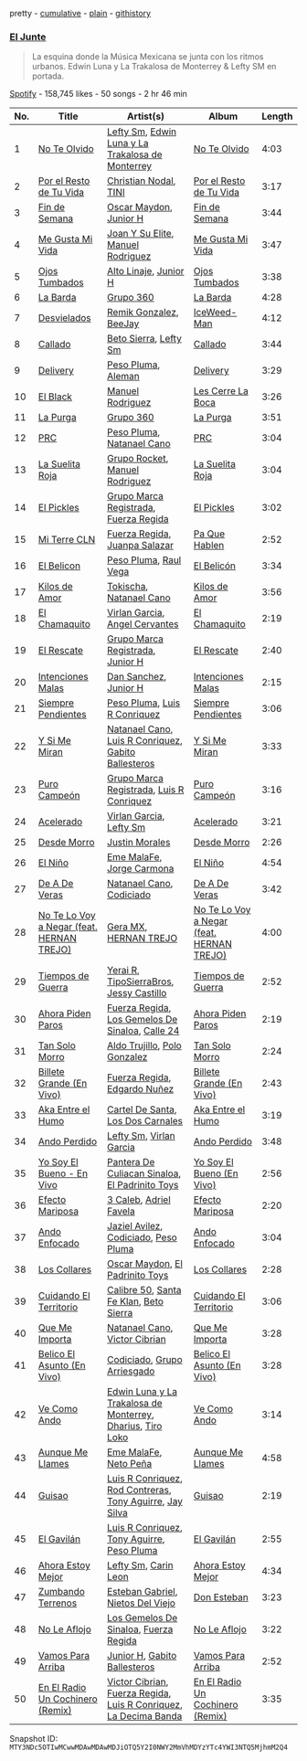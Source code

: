 pretty - [cumulative](/playlists/cumulative/37i9dQZF1DWYp0EKplWoKi.md) - [plain](/playlists/plain/37i9dQZF1DWYp0EKplWoKi) - [githistory](https://github.githistory.xyz/mackorone/spotify-playlist-archive/blob/main/playlists/plain/37i9dQZF1DWYp0EKplWoKi)

### [El Junte](https://open.spotify.com/playlist/37i9dQZF1DWYp0EKplWoKi)

> La esquina donde la Música Mexicana se junta con los ritmos urbanos\. Edwin Luna y La Trakalosa de Monterrey & Lefty SM en portada.

[Spotify](https://open.spotify.com/user/spotify) - 158,745 likes - 50 songs - 2 hr 46 min

| No. | Title | Artist(s) | Album | Length |
|---|---|---|---|---|
| 1 | [No Te Olvido](https://open.spotify.com/track/0Z6P6xAenOxRE3t4n7ElwT) | [Lefty Sm](https://open.spotify.com/artist/6eXHRfK9Ad3IpMpSAqvcDf), [Edwin Luna y La Trakalosa de Monterrey](https://open.spotify.com/artist/4LFOoXhMhnq9U8VsZkSwxl) | [No Te Olvido](https://open.spotify.com/album/2zemsp6F58nziqJjYFX6Wn) | 4:03 |
| 2 | [Por el Resto de Tu Vida](https://open.spotify.com/track/40vzZFWG1h60TdZPuxuX3Y) | [Christian Nodal](https://open.spotify.com/artist/0XwVARXT135rw8lyw1EeWP), [TINI](https://open.spotify.com/artist/7vXDAI8JwjW531ouMGbfcp) | [Por el Resto de Tu Vida](https://open.spotify.com/album/3S6ouKQPLDuO7Nxli1F2Lm) | 3:17 |
| 3 | [Fin de Semana](https://open.spotify.com/track/6TBzRwnX2oYd8aOrOuyK1p) | [Oscar Maydon](https://open.spotify.com/artist/3l9G1G9MxH6DaRhwLklaf5), [Junior H](https://open.spotify.com/artist/7Gi6gjaWy3DxyilpF1a8Is) | [Fin de Semana](https://open.spotify.com/album/366AAoKCXunrJSqKqZuafy) | 3:44 |
| 4 | [Me Gusta Mi Vida](https://open.spotify.com/track/1lRYofIUSURrWsUVafsmzH) | [Joan Y Su Elite](https://open.spotify.com/artist/7zezEcThEVuTMXsVgPLPG1), [Manuel Rodriguez](https://open.spotify.com/artist/2tSneO7PgprETUeUA8NfDH) | [Me Gusta Mi Vida](https://open.spotify.com/album/6Afdo0WciubGD9TEGkrop9) | 3:47 |
| 5 | [Ojos Tumbados](https://open.spotify.com/track/2uHEX5YxQU9wpHH0dQlChS) | [Alto Linaje](https://open.spotify.com/artist/5fUua1kfdZhAopUPazcdC5), [Junior H](https://open.spotify.com/artist/7Gi6gjaWy3DxyilpF1a8Is) | [Ojos Tumbados](https://open.spotify.com/album/7rxhqZe4tBOackaMInfpjU) | 3:38 |
| 6 | [La Barda](https://open.spotify.com/track/0pi1spZ3Upm2gXb1OVDq5y) | [Grupo 360](https://open.spotify.com/artist/2h9VgLswbVrXfdjW8UVqHC) | [La Barda](https://open.spotify.com/album/1nJyjfqugNuIxK5e1b4svo) | 4:28 |
| 7 | [Desvielados](https://open.spotify.com/track/3N1D4VrIeFeZyraFaIOakm) | [Remik Gonzalez](https://open.spotify.com/artist/4Hzj6dfl1y5x5TzCSsvLB6), [BeeJay](https://open.spotify.com/artist/2Ki5IbMaLO1tpVSOBItanZ) | [IceWeed\-Man](https://open.spotify.com/album/3q5JdUUCimWQCm9bRsxcD8) | 4:12 |
| 8 | [Callado](https://open.spotify.com/track/29YWIcThcfrlEzquQ6kxzN) | [Beto Sierra](https://open.spotify.com/artist/6kPf6aO5cAHU2RJUDN1UUy), [Lefty Sm](https://open.spotify.com/artist/6eXHRfK9Ad3IpMpSAqvcDf) | [Callado](https://open.spotify.com/album/11vahujXutY6IwNaT9gq8e) | 3:44 |
| 9 | [Delivery](https://open.spotify.com/track/1ZxJvq28DUmAFZxt9lU7n6) | [Peso Pluma](https://open.spotify.com/artist/12GqGscKJx3aE4t07u7eVZ), [Aleman](https://open.spotify.com/artist/4QFG9KrGWEbr6hNA58CAqE) | [Delivery](https://open.spotify.com/album/5u4ZtfixpavZj0gq6gVbe9) | 3:29 |
| 10 | [El Black](https://open.spotify.com/track/4kKREdsRm1CMhxbJT0xs6X) | [Manuel Rodriguez](https://open.spotify.com/artist/2tSneO7PgprETUeUA8NfDH) | [Les Cerre La Boca](https://open.spotify.com/album/2E54TvL90EkOYk7YmhmvHU) | 3:26 |
| 11 | [La Purga](https://open.spotify.com/track/6kWuL8LVGdTpFLBAdzlnvl) | [Grupo 360](https://open.spotify.com/artist/2h9VgLswbVrXfdjW8UVqHC) | [La Purga](https://open.spotify.com/album/1YSZYtX0wvEtI6Duhjl75V) | 3:51 |
| 12 | [PRC](https://open.spotify.com/track/2mpoNBkngUEwnaKoBhZ0vl) | [Peso Pluma](https://open.spotify.com/artist/12GqGscKJx3aE4t07u7eVZ), [Natanael Cano](https://open.spotify.com/artist/0elWFr7TW8piilVRYJUe4P) | [PRC](https://open.spotify.com/album/2OXBosbXT7Qs3J6vBd6IkI) | 3:04 |
| 13 | [La Suelita Roja](https://open.spotify.com/track/2tgi7LuGzxDkMLFwbfDpHL) | [Grupo Rocket](https://open.spotify.com/artist/5DcpgbwetMYJL7RFIUbRsV), [Manuel Rodriguez](https://open.spotify.com/artist/2tSneO7PgprETUeUA8NfDH) | [La Suelita Roja](https://open.spotify.com/album/5OWvgA1WF2DcBj0sQYQFlh) | 3:04 |
| 14 | [El Pickles](https://open.spotify.com/track/1xcFgv2NqLU17sc2ri5TTG) | [Grupo Marca Registrada](https://open.spotify.com/artist/1gW6pz5n1aK249L0GvfQCC), [Fuerza Regida](https://open.spotify.com/artist/0ys2OFYzWYB5hRDLCsBqxt) | [El Pickles](https://open.spotify.com/album/2zJwQTD8HeEMsnxVIa4ssq) | 3:02 |
| 15 | [Mi Terre CLN](https://open.spotify.com/track/0MHFbqdlWzAkgO8p7pkfMb) | [Fuerza Regida](https://open.spotify.com/artist/0ys2OFYzWYB5hRDLCsBqxt), [Juanpa Salazar](https://open.spotify.com/artist/6r92NGrlnmNvFJA9Kl0PAx) | [Pa Que Hablen](https://open.spotify.com/album/7idxAlo8GuUKWV7RhOlptp) | 2:52 |
| 16 | [El Belicon](https://open.spotify.com/track/5bU6rOWXTwagpjUcGp7I8N) | [Peso Pluma](https://open.spotify.com/artist/12GqGscKJx3aE4t07u7eVZ), [Raul Vega](https://open.spotify.com/artist/3RG6ihKgeBkOsLAPZxoPp9) | [El Belicón](https://open.spotify.com/album/6JkrkH0UYCBE6uHrfP2Aur) | 3:34 |
| 17 | [Kilos de Amor](https://open.spotify.com/track/6sChylyoQyLrKKQ9S3sYjD) | [Tokischa](https://open.spotify.com/artist/2p4aN0Uxkk3iT3HK0cJ2cJ), [Natanael Cano](https://open.spotify.com/artist/0elWFr7TW8piilVRYJUe4P) | [Kilos de Amor](https://open.spotify.com/album/3fQBllTfCCkwBN1WupQfRp) | 3:56 |
| 18 | [El Chamaquito](https://open.spotify.com/track/1SxNFVI9TFJzQsxdzJ2oVd) | [Virlan Garcia](https://open.spotify.com/artist/0vjeBgTzYTwmYoVySJzXGD), [Angel Cervantes](https://open.spotify.com/artist/3cbOif2nNznwEiNw9Ty8NJ) | [El Chamaquito](https://open.spotify.com/album/3RWbJ1fakoCw5LDi7Nf3yp) | 2:19 |
| 19 | [El Rescate](https://open.spotify.com/track/4w273WCBXwM4P3jTX5HkB2) | [Grupo Marca Registrada](https://open.spotify.com/artist/1gW6pz5n1aK249L0GvfQCC), [Junior H](https://open.spotify.com/artist/7Gi6gjaWy3DxyilpF1a8Is) | [El Rescate](https://open.spotify.com/album/32QttkMiHZ1eXkXv6BVGcP) | 2:40 |
| 20 | [Intenciones Malas](https://open.spotify.com/track/5mHvccDXkSclGx5no3wtZ1) | [Dan Sanchez](https://open.spotify.com/artist/1yPvnL2XGGehNiOGWzcAAG), [Junior H](https://open.spotify.com/artist/7Gi6gjaWy3DxyilpF1a8Is) | [Intenciones Malas](https://open.spotify.com/album/6znVJeVrLQHBt4YY3vJ0Ru) | 2:15 |
| 21 | [Siempre Pendientes](https://open.spotify.com/track/3gfSH9aYZbyGjdmbeoWliw) | [Peso Pluma](https://open.spotify.com/artist/12GqGscKJx3aE4t07u7eVZ), [Luis R Conriquez](https://open.spotify.com/artist/0pePYDrJGk8gqMRbXrLJC8) | [Siempre Pendientes](https://open.spotify.com/album/3ri7jQpYUr63gKKyoihGCN) | 3:06 |
| 22 | [Y Si Me Miran](https://open.spotify.com/track/1WHml9IbQkFUtVz8ZXEkUb) | [Natanael Cano](https://open.spotify.com/artist/0elWFr7TW8piilVRYJUe4P), [Luis R Conriquez](https://open.spotify.com/artist/0pePYDrJGk8gqMRbXrLJC8), [Gabito Ballesteros](https://open.spotify.com/artist/6Sbl0NT50roqWvy746MfVf) | [Y Si Me Miran](https://open.spotify.com/album/4nYKIcuFytcL6fFXrWFO5R) | 3:33 |
| 23 | [Puro Campeón](https://open.spotify.com/track/1kNC7b4zXbqoceKpkGdnD8) | [Grupo Marca Registrada](https://open.spotify.com/artist/1gW6pz5n1aK249L0GvfQCC), [Luis R Conriquez](https://open.spotify.com/artist/0pePYDrJGk8gqMRbXrLJC8) | [Puro Campeón](https://open.spotify.com/album/1mVC9l649aWqos2Q9biNCm) | 3:16 |
| 24 | [Acelerado](https://open.spotify.com/track/094qJC8pjGy6X6uCRrRNFf) | [Virlan Garcia](https://open.spotify.com/artist/0vjeBgTzYTwmYoVySJzXGD), [Lefty Sm](https://open.spotify.com/artist/6eXHRfK9Ad3IpMpSAqvcDf) | [Acelerado](https://open.spotify.com/album/75USUA3ikkzhcOcvqY1N5B) | 3:21 |
| 25 | [Desde Morro](https://open.spotify.com/track/5u6lAvdS8mmHHTHQlC3TtN) | [Justin Morales](https://open.spotify.com/artist/5D7x9esAF6twPxuOqSMkeO) | [Desde Morro](https://open.spotify.com/album/6ruqxBlrH2BEZKZjgG3hSS) | 2:26 |
| 26 | [El Niño](https://open.spotify.com/track/5qBRYiH8i7xHQDMzAQvG8s) | [Eme MalaFe](https://open.spotify.com/artist/4RFrAp13K0fHKH7IpSdKxi), [Jorge Carmona](https://open.spotify.com/artist/1cyJ1lO4GCV0npo5vyg3xX) | [El Niño](https://open.spotify.com/album/7gUYaG993XR9dyROUbSQn1) | 4:54 |
| 27 | [De A De Veras](https://open.spotify.com/track/21aZ4e4lJiFmqRzNiPXqhP) | [Natanael Cano](https://open.spotify.com/artist/0elWFr7TW8piilVRYJUe4P), [Codiciado](https://open.spotify.com/artist/0IoWUuXfqpkfpxBRzthHU4) | [De A De Veras](https://open.spotify.com/album/3NgALGjGhMc27JBclVPTBV) | 3:42 |
| 28 | [No Te Lo Voy a Negar \(feat\. HERNAN TREJO\)](https://open.spotify.com/track/340OYprIslmjNCuJZKRjwn) | [Gera MX](https://open.spotify.com/artist/2hejA1Dkf8v8R0koF44FvW), [HERNAN TREJO](https://open.spotify.com/artist/2JW58Zzu11HCWLaMou9UGD) | [No Te Lo Voy a Negar \(feat\. HERNAN TREJO\)](https://open.spotify.com/album/1qc0uWlaS1bswH57YVEZHU) | 4:00 |
| 29 | [Tiempos de Guerra](https://open.spotify.com/track/1UoCDn52urzsC0Uoo4odt4) | [Yerai R](https://open.spotify.com/artist/1d9KyLzLJGWNVuWjNH4WmY), [TipoSierraBros](https://open.spotify.com/artist/5Hn6UFrZhAUTSFvAnB7Jk1), [Jessy Castillo](https://open.spotify.com/artist/6MPmMMvkDjhd2SxWm8jQ61) | [Tiempos de Guerra](https://open.spotify.com/album/5S5kavEVkjHzXEANJ8bNqt) | 2:52 |
| 30 | [Ahora Piden Paros](https://open.spotify.com/track/1oRxWYm6Vw7dwsnmewFuhx) | [Fuerza Regida](https://open.spotify.com/artist/0ys2OFYzWYB5hRDLCsBqxt), [Los Gemelos De Sinaloa](https://open.spotify.com/artist/1Zkxm1dM3HI3QkTmxUEVQA), [Calle 24](https://open.spotify.com/artist/6dLuQ5qXxIuWc5urxfIiZR) | [Ahora Piden Paros](https://open.spotify.com/album/0MSj2lraOwsb0XACGOItcQ) | 2:19 |
| 31 | [Tan Solo Morro](https://open.spotify.com/track/5eBzDfTG7m8NUWf14YYQcU) | [Aldo Trujillo](https://open.spotify.com/artist/0l6WgSoqo4UqeuXFKnTQRu), [Polo Gonzalez](https://open.spotify.com/artist/0OpXeanba0vYnyoft00BP6) | [Tan Solo Morro](https://open.spotify.com/album/1LmawVjg3zfR7kcPZ8SIjG) | 2:24 |
| 32 | [Billete Grande \(En Vivo\)](https://open.spotify.com/track/3XfUFGzbr0LmwFVoLXd9cO) | [Fuerza Regida](https://open.spotify.com/artist/0ys2OFYzWYB5hRDLCsBqxt), [Edgardo Nuñez](https://open.spotify.com/artist/0mA4dkNGiN4fqTBi2SLlAv) | [Billete Grande \(En Vivo\)](https://open.spotify.com/album/3qYGLHQB2krhFp27Hm62Ip) | 2:43 |
| 33 | [Aka Entre el Humo](https://open.spotify.com/track/1jGQu9LPVLRZ41u9onpfXy) | [Cartel De Santa](https://open.spotify.com/artist/07PdYoE4jVRF6Ut40GgVSP), [Los Dos Carnales](https://open.spotify.com/artist/25UNJbwGZSQKvz5cPLWlv3) | [Aka Entre el Humo](https://open.spotify.com/album/2NJuKDOUh9mANpFIKr7N9K) | 3:19 |
| 34 | [Ando Perdido](https://open.spotify.com/track/3uyzJFObinPRz0YiMpBQtH) | [Lefty Sm](https://open.spotify.com/artist/6eXHRfK9Ad3IpMpSAqvcDf), [Virlan Garcia](https://open.spotify.com/artist/0vjeBgTzYTwmYoVySJzXGD) | [Ando Perdido](https://open.spotify.com/album/7rKdCkdkXNwL8gsmIiHrVg) | 3:48 |
| 35 | [Yo Soy El Bueno \- En Vivo](https://open.spotify.com/track/7DNJkRM915Hm6B7i1Blhrp) | [Pantera De Culiacan Sinaloa](https://open.spotify.com/artist/0mRXQOJkMRuEgfF345LOZ0), [El Padrinito Toys](https://open.spotify.com/artist/04mzq9GH08zOBRdV2gzmXm) | [Yo Soy El Bueno \(En Vivo\)](https://open.spotify.com/album/3aDn1xUk7p7Ec9CCgl1NtY) | 2:56 |
| 36 | [Efecto Mariposa](https://open.spotify.com/track/6sErJfiVH5dhb6W6prhPZW) | [3 Caleb](https://open.spotify.com/artist/28bkOQcxioYFEsE06mmnkd), [Adriel Favela](https://open.spotify.com/artist/0PrhwIWbqYFYyY2ZrkIWgI) | [Efecto Mariposa](https://open.spotify.com/album/33OHQsMub2C0AUTJtswuRg) | 2:20 |
| 37 | [Ando Enfocado](https://open.spotify.com/track/1Gm2qMRuxnuqnM62xyp89d) | [Jaziel Avilez](https://open.spotify.com/artist/6LC8g4SRSqJ4zm6sQeutFZ), [Codiciado](https://open.spotify.com/artist/0IoWUuXfqpkfpxBRzthHU4), [Peso Pluma](https://open.spotify.com/artist/12GqGscKJx3aE4t07u7eVZ) | [Ando Enfocado](https://open.spotify.com/album/74aFegGXDQOr3fJPtf5QYq) | 3:04 |
| 38 | [Los Collares](https://open.spotify.com/track/46FdwGMcgz6gik4RCpWBAW) | [Oscar Maydon](https://open.spotify.com/artist/3l9G1G9MxH6DaRhwLklaf5), [El Padrinito Toys](https://open.spotify.com/artist/04mzq9GH08zOBRdV2gzmXm) | [Los Collares](https://open.spotify.com/album/1JKGaS4Mr4ZjFRlbDbAFzf) | 2:28 |
| 39 | [Cuidando El Territorio](https://open.spotify.com/track/64ImcY4fJhY243wr20SR3e) | [Calibre 50](https://open.spotify.com/artist/4jogXSSvlyMkODGSZ2wc2P), [Santa Fe Klan](https://open.spotify.com/artist/4tm8CEdm4pkQsEh4jIr9Yp), [Beto Sierra](https://open.spotify.com/artist/6kPf6aO5cAHU2RJUDN1UUy) | [Cuidando El Territorio](https://open.spotify.com/album/6kPeskyrkdkWT3xFYx9kvb) | 3:06 |
| 40 | [Que Me Importa](https://open.spotify.com/track/7rp5s1fEFuu42FoeHrrPyx) | [Natanael Cano](https://open.spotify.com/artist/0elWFr7TW8piilVRYJUe4P), [Victor Cibrian](https://open.spotify.com/artist/1iXdpCz3AeLEAvzqeNodt8) | [Que Me Importa](https://open.spotify.com/album/0AParm3sgfEHQUXnUP4ivI) | 3:28 |
| 41 | [Belico El Asunto \(En Vivo\)](https://open.spotify.com/track/7kIDShjwKNfhXv1dNfT9ec) | [Codiciado](https://open.spotify.com/artist/0IoWUuXfqpkfpxBRzthHU4), [Grupo Arriesgado](https://open.spotify.com/artist/5NUPPRjsbXHNyVDrUESYeh) | [Belico El Asunto \(En Vivo\)](https://open.spotify.com/album/2cfOMyHwOEIOVWiOjYB5OS) | 3:28 |
| 42 | [Ve Como Ando](https://open.spotify.com/track/40PRueUeMTIsPHvJs2dUFz) | [Edwin Luna y La Trakalosa de Monterrey](https://open.spotify.com/artist/4LFOoXhMhnq9U8VsZkSwxl), [Dharius](https://open.spotify.com/artist/66RfYVdftqnuHRicyClgL0), [Tiro Loko](https://open.spotify.com/artist/4Y5HJP3oFOJ8UVBXHYWBgx) | [Ve Como Ando](https://open.spotify.com/album/41CDstL6US0TQ9hVrIJJBL) | 3:14 |
| 43 | [Aunque Me Llames](https://open.spotify.com/track/2Ni9hThJLlN7FYiZCc5Hje) | [Eme MalaFe](https://open.spotify.com/artist/4RFrAp13K0fHKH7IpSdKxi), [Neto Peña](https://open.spotify.com/artist/0U5RYP2HMdGv2GhicLhkOI) | [Aunque Me Llames](https://open.spotify.com/album/77XOAYM4BA0PdRbPLKs8d8) | 4:58 |
| 44 | [Guisao](https://open.spotify.com/track/0FPDGbsYjSZUJljhz6FewQ) | [Luis R Conriquez](https://open.spotify.com/artist/0pePYDrJGk8gqMRbXrLJC8), [Rod Contreras](https://open.spotify.com/artist/4SbYUG4R0ZDhpDZaJqap9Y), [Tony Aguirre](https://open.spotify.com/artist/6twEaJ9RPRYiCmWapjG8xh), [Jay Silva](https://open.spotify.com/artist/4WUY2d3N6bKRs8rGh6xamn) | [Guisao](https://open.spotify.com/album/2llE874y2h7CZWyMeTfbAo) | 2:19 |
| 45 | [El Gavilán](https://open.spotify.com/track/4ygQ5wSuzzNRevVjup1qV2) | [Luis R Conriquez](https://open.spotify.com/artist/0pePYDrJGk8gqMRbXrLJC8), [Tony Aguirre](https://open.spotify.com/artist/6twEaJ9RPRYiCmWapjG8xh), [Peso Pluma](https://open.spotify.com/artist/12GqGscKJx3aE4t07u7eVZ) | [El Gavilán](https://open.spotify.com/album/5yRjJl7zzslQpbCX76s6Vi) | 2:55 |
| 46 | [Ahora Estoy Mejor](https://open.spotify.com/track/0Wg5AVKIIrnGq25aYU7Inp) | [Lefty Sm](https://open.spotify.com/artist/6eXHRfK9Ad3IpMpSAqvcDf), [Carin Leon](https://open.spotify.com/artist/66ihevNkSYNzRAl44dx6jJ) | [Ahora Estoy Mejor](https://open.spotify.com/album/5BsrTRp4TvgUwRLsvlyKuF) | 4:34 |
| 47 | [Zumbando Terrenos](https://open.spotify.com/track/3cydPWRwnndcp2C2lIlUt1) | [Esteban Gabriel](https://open.spotify.com/artist/6RPeBghYnSwGV6FOw7huuN), [Nietos Del Viejo](https://open.spotify.com/artist/3sC7anQFAQtZNYpADNh5EH) | [Don Esteban](https://open.spotify.com/album/4TdFGG8K4OW4O0e8G6udtr) | 3:23 |
| 48 | [No Le Aflojo](https://open.spotify.com/track/7ifMxHITc3NIipJO4R5NGb) | [Los Gemelos De Sinaloa](https://open.spotify.com/artist/1Zkxm1dM3HI3QkTmxUEVQA), [Fuerza Regida](https://open.spotify.com/artist/0ys2OFYzWYB5hRDLCsBqxt) | [No Le Aflojo](https://open.spotify.com/album/3VABPNfUfSP5DurV7CUZaH) | 3:22 |
| 49 | [Vamos Para Arriba](https://open.spotify.com/track/7cZoAjj5vufdREBJZGW2lH) | [Junior H](https://open.spotify.com/artist/7Gi6gjaWy3DxyilpF1a8Is), [Gabito Ballesteros](https://open.spotify.com/artist/6Sbl0NT50roqWvy746MfVf) | [Vamos Para Arriba](https://open.spotify.com/album/0vzPpFmWik8bxZ7GSvOD37) | 2:52 |
| 50 | [En El Radio Un Cochinero \(Remix\)](https://open.spotify.com/track/78nK6LUy3FutFRJpRU9Guy) | [Victor Cibrian](https://open.spotify.com/artist/1iXdpCz3AeLEAvzqeNodt8), [Fuerza Regida](https://open.spotify.com/artist/0ys2OFYzWYB5hRDLCsBqxt), [Luis R Conriquez](https://open.spotify.com/artist/0pePYDrJGk8gqMRbXrLJC8), [La Decima Banda](https://open.spotify.com/artist/1C2CCqiE3rxq2H4ErMzz9U) | [En El Radio Un Cochinero \(Remix\)](https://open.spotify.com/album/5yZka2dPlS6Vgh6e0fL9v1) | 3:35 |

Snapshot ID: `MTY3NDc5OTIwMCwwMDAwMDAwMDJiOTQ5Y2I0NWY2MmVhMDYzYTc4YWI3NTQ5MjhmM2Q4`
